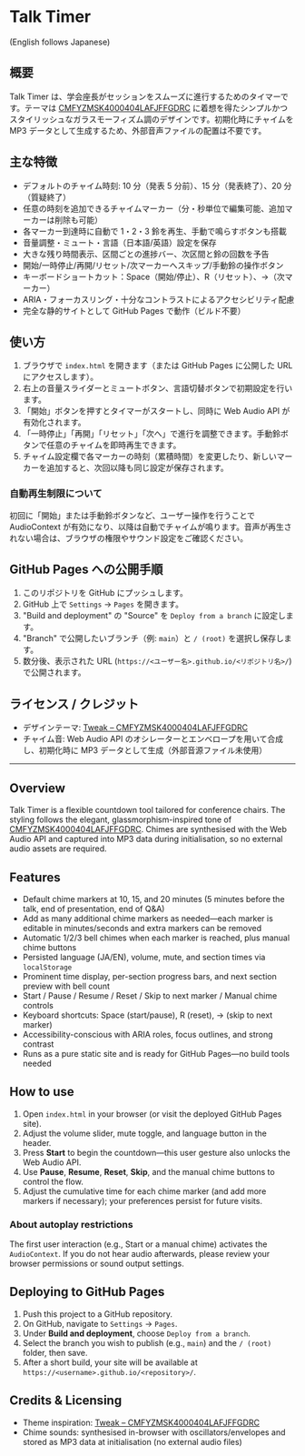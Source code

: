 # Talk Timer

(English follows Japanese)

## 概要
Talk Timer は、学会座長がセッションをスムーズに進行するためのタイマーです。テーマは [CMFYZMSK4000404LAFJFFGDRC](https://tweakcn.com/themes/cmfyzmsk4000404lafjffgdrc) に着想を得たシンプルかつスタイリッシュなガラスモーフィズム調のデザインです。初期化時にチャイムを MP3 データとして生成するため、外部音声ファイルの配置は不要です。

## 主な特徴
- デフォルトのチャイム時刻: 10 分（発表 5 分前）、15 分（発表終了）、20 分（質疑終了）
- 任意の時刻を追加できるチャイムマーカー（分・秒単位で編集可能、追加マーカーは削除も可能）
- 各マーカー到達時に自動で 1・2・3 鈴を再生、手動で鳴らすボタンも搭載
- 音量調整・ミュート・言語（日本語/英語）設定を保存
- 大きな残り時間表示、区間ごとの進捗バー、次区間と鈴の回数を予告
- 開始/一時停止/再開/リセット/次マーカーへスキップ/手動鈴の操作ボタン
- キーボードショートカット：Space（開始/停止）、R（リセット）、→（次マーカー）
- ARIA・フォーカスリング・十分なコントラストによるアクセシビリティ配慮
- 完全な静的サイトとして GitHub Pages で動作（ビルド不要）

## 使い方
1. ブラウザで `index.html` を開きます（または GitHub Pages に公開した URL にアクセスします）。
2. 右上の音量スライダーとミュートボタン、言語切替ボタンで初期設定を行います。
3. 「開始」ボタンを押すとタイマーがスタートし、同時に Web Audio API が有効化されます。
4. 「一時停止」「再開」「リセット」「次へ」で進行を調整できます。手動鈴ボタンで任意のチャイムを即時再生できます。
5. チャイム設定欄で各マーカーの時刻（累積時間）を変更したり、新しいマーカーを追加すると、次回以降も同じ設定が保存されます。

### 自動再生制限について
初回に「開始」または手動鈴ボタンなど、ユーザー操作を行うことで AudioContext が有効になり、以降は自動でチャイムが鳴ります。音声が再生されない場合は、ブラウザの権限やサウンド設定をご確認ください。

## GitHub Pages への公開手順
1. このリポジトリを GitHub にプッシュします。
2. GitHub 上で `Settings` → `Pages` を開きます。
3. "Build and deployment" の "Source" を `Deploy from a branch` に設定します。
4. "Branch" で公開したいブランチ（例: `main`）と `/ (root)` を選択し保存します。
5. 数分後、表示された URL (`https://<ユーザー名>.github.io/<リポジトリ名>/`) で公開されます。

## ライセンス / クレジット
- デザインテーマ: [Tweak – CMFYZMSK4000404LAFJFFGDRC](https://tweakcn.com/themes/cmfyzmsk4000404lafjffgdrc)
- チャイム音: Web Audio API のオシレーターとエンベロープを用いて合成し、初期化時に MP3 データとして生成（外部音源ファイル未使用）

---

## Overview
Talk Timer is a flexible countdown tool tailored for conference chairs. The styling follows the elegant, glassmorphism-inspired tone of [CMFYZMSK4000404LAFJFFGDRC](https://tweakcn.com/themes/cmfyzmsk4000404lafjffgdrc). Chimes are synthesised with the Web Audio API and captured into MP3 data during initialisation, so no external audio assets are required.

## Features
- Default chime markers at 10, 15, and 20 minutes (5 minutes before the talk, end of presentation, end of Q&A)
- Add as many additional chime markers as needed—each marker is editable in minutes/seconds and extra markers can be removed
- Automatic 1/2/3 bell chimes when each marker is reached, plus manual chime buttons
- Persisted language (JA/EN), volume, mute, and section times via `localStorage`
- Prominent time display, per-section progress bars, and next section preview with bell count
- Start / Pause / Resume / Reset / Skip to next marker / Manual chime controls
- Keyboard shortcuts: Space (start/pause), R (reset), → (skip to next marker)
- Accessibility-conscious with ARIA roles, focus outlines, and strong contrast
- Runs as a pure static site and is ready for GitHub Pages—no build tools needed

## How to use
1. Open `index.html` in your browser (or visit the deployed GitHub Pages site).
2. Adjust the volume slider, mute toggle, and language button in the header.
3. Press **Start** to begin the countdown—this user gesture also unlocks the Web Audio API.
4. Use **Pause**, **Resume**, **Reset**, **Skip**, and the manual chime buttons to control the flow.
5. Adjust the cumulative time for each chime marker (and add more markers if necessary); your preferences persist for future visits.

### About autoplay restrictions
The first user interaction (e.g., Start or a manual chime) activates the `AudioContext`. If you do not hear audio afterwards, please review your browser permissions or sound output settings.

## Deploying to GitHub Pages
1. Push this project to a GitHub repository.
2. On GitHub, navigate to `Settings` → `Pages`.
3. Under **Build and deployment**, choose `Deploy from a branch`.
4. Select the branch you wish to publish (e.g., `main`) and the `/ (root)` folder, then save.
5. After a short build, your site will be available at `https://<username>.github.io/<repository>/`.

## Credits & Licensing
- Theme inspiration: [Tweak – CMFYZMSK4000404LAFJFFGDRC](https://tweakcn.com/themes/cmfyzmsk4000404lafjffgdrc)
- Chime sounds: synthesised in-browser with oscillators/envelopes and stored as MP3 data at initialisation (no external audio files)

